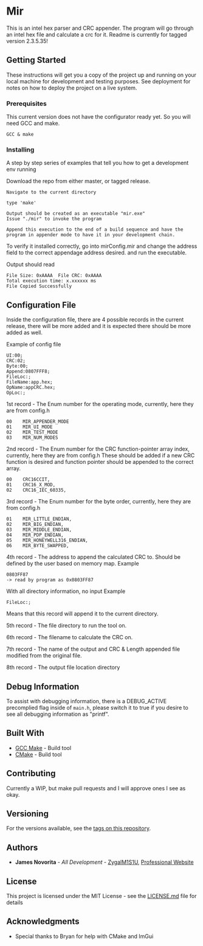 # Mir
This is an intel hex parser and CRC appender.  The program will go through an intel hex file and calculate a crc for it.
Readme is currently for tagged version 2.3.5.35!

## Getting Started

These instructions will get you a copy of the project up and running on your local machine for development and testing purposes. See deployment for notes on how to deploy the project on a live system.

### Prerequisites

This current version does not have the configurator ready yet.  So you will need GCC and make.

```
GCC & make
```

### Installing

A step by step series of examples that tell you how to get a development env running

Download the repo from either master, or tagged release.

```
Navigate to the current directory
```

```
type 'make'
```

```
Output should be created as an executable "mir.exe"
Issue "./mir" to invoke the program

Append this execution to the end of a build sequence and have the program in appender mode to have it in your development chain.
```

To verify it installed correctly, go into mirConfig.mir and change the address field to the correct appendage address desired. and run the executable.

Output should read 
```
File Size: 0xAAAA  File CRC: 0xAAAA
Total execution time: x.xxxxxx ms
File Copied Successfully
```
## Configuration File

Inside the configuration file, there are 4 possible records in the current release, there will be more added and it is expected there should be more added as well.

Example of config file
```
UI:00;
CRC:02;
Byte:00;
Append:0807FFF8;
FileLoc:;
FileName:app.hex;
OpName:appCRC.hex;
OpLoc:;
```

1st record - The Enum number for the operating mode, currently, here they are from config.h
```
00    MIR_APPENDER_MODE
01    MIR_UI_MODE
02    MIR_TEST_MODE
03    MIR_NUM_MODES
```
2nd record - The Enum number for the CRC function-pointer array index, currently, here they are from config.h  These should be added if a new CRC function is desired and function pointer should be appended to the correct array.
```
00    CRC16CCIT,
01    CRC16_X_MOD,
02    CRC16_IEC_60335,
```
3rd record - The Enum number for the byte order, currently, here they are from config.h
```
01    MIR_LITTLE_ENDIAN,
02    MIR_BIG_ENDIAN,
03    MIR_MIDDLE_ENDIAN,
04    MIR_PDP_ENDIAN,
05    MIR_HONEYWELL316_ENDIAN,
06    MIR_BYTE_SWAPPED,
```
4th record - The address to append the calculated CRC to.  Should be defined by the user based on memory map.
Example
```
0803FF87
-> read by program as 0x0803FF87
```

With all directory information, no input
Example
```
FileLoc:;
```
Means that this record will append it to the current directory.

5th record - The file directory to run the tool on.

6th record - The filename to calculate the CRC on.

7th record - The name of the output and CRC & Length appended file modified from the original file.

8th record - The output file location directory

## Debug Information
To assist with debugging information, there is a DEBUG_ACTIVE precomplied flag inside of ```main.h```, please switch it to true if you desire to see all debugging information as "printf".

## Built With

* [GCC Make](https://gcc.gnu.org/onlinedocs/gccint/Makefile.html) - Build tool
* [CMake](https://cmake.org/) - Build tool

## Contributing

Currently a WIP, but make pull requests and I will approve ones I see as okay.

## Versioning

For the versions available, see the [tags on this repository](https://github.com/ZygalM1S1U/Mir_Appender/releases).

## Authors

* **James Novorita** - *All Development* - [ZygalM1S1U](https://github.com/ZygalM1S1U), [Professional Website](https://zygalsplayground.com/)

## License

This project is licensed under the MIT License - see the [LICENSE.md](https://github.com/ZygalM1S1U/Mir/blob/master/LICENSE) file for details

## Acknowledgments

* Special thanks to Bryan for help with CMake and ImGui
